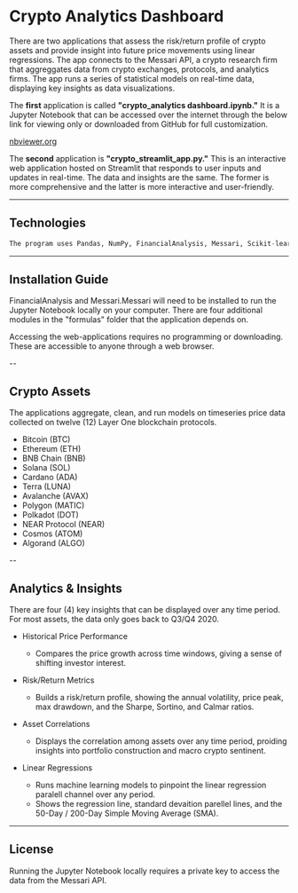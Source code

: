 # Crypto Analytics Dashboard

There are two applications that assess the risk/return profile of crypto assets and provide insight into future price movements using linear regressions. The app connects to the Messari API, a crypto research firm that aggreggates data from crypto exchanges, protocols, and analytics firms. The app runs a series of statistical models on real-time data, displaying key insights as data visualizations.

The **first** application is called **"crypto_analytics dashboard.ipynb."** It is a Jupyter Notebook that can be accessed over the internet through the below link for viewing only or downloaded from GitHub for full customization.

[nbviewer.org](https://nbviewer.org/github/Pac1226/Crypto-Analytics-Dashboard/blob/main/crypto_analytics_dashboard.ipynb)

The **second** application is **"crypto_streamlit_app.py."** This is an interactive web application hosted on Streamlit that responds to user inputs and updates in real-time. The data and insights are the same. The former is more comprehensive and the latter is more interactive and user-friendly.

---

## Technologies

```python
The program uses Pandas, NumPy, FinancialAnalysis, Messari, Scikit-learn, hvPlot, Matplotlib, and sevaral custom built functions. 
```

---

## Installation Guide

FinancialAnalysis and Messari.Messari will need to be installed to run the Jupyter Notebook locally on your computer. There are four additional modules in the "formulas" folder that the application depends on.

Accessing the web-applications requires no programming or downloading. These are accessible to anyone through a web browser.

--

## Crypto Assets

The applications aggregate, clean, and run models on timeseries price data collected on twelve (12) Layer One blockchain protocols.

* Bitcoin (BTC)
* Ethereum (ETH)
* BNB Chain (BNB)
* Solana (SOL)
* Cardano (ADA)
* Terra (LUNA)
* Avalanche (AVAX)
* Polygon (MATIC)
* Polkadot (DOT)
* NEAR Protocol (NEAR)
* Cosmos (ATOM)
* Algorand (ALGO)

--

## Analytics & Insights

There are four (4) key insights that can be displayed over any time period. For most assets, the data only goes back to Q3/Q4 2020.

* Historical Price Performance
  - Compares the price growth across time windows, giving a sense of shifting investor interest.
  
* Risk/Return Metrics
  - Builds a risk/return profile, showing the annual volatility, price peak, max drawdown, and the Sharpe, Sortino, and Calmar ratios.
  
* Asset Correlations
  - Displays the correlation among assets over any time period, proiding insights into portfolio construction and macro crypto sentinent.
  
* Linear Regressions
  - Runs machine learning models to pinpoint the linear regression paralell channel over any period.
  - Shows the regression line, standard devaition parellel lines, and the 50-Day / 200-Day Simple Moving Average (SMA).

---

## License

Running the Jupyter Notebook locally requires a private key to access the data from the Messari API.
